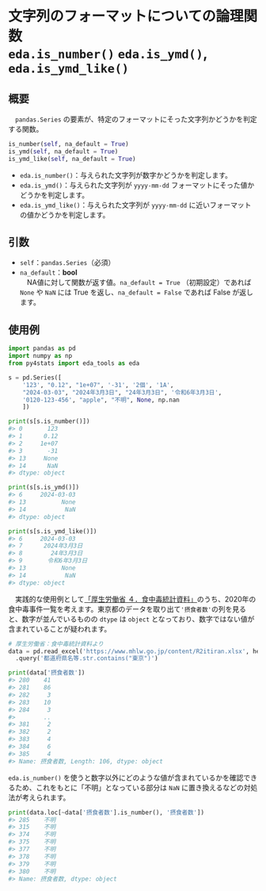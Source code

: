 # 文字列のフォーマットについての論理関数</br> `eda.is_number()` `eda.is_ymd()`,  `eda.is_ymd_like()`

## 概要

　`pandas.Series` の要素が、特定のフォーマットにそった文字列かどうかを判定する関数。

```python
is_number(self, na_default = True)
is_ymd(self, na_default = True)
is_ymd_like(self, na_default = True)
```

- `eda.is_number()`：与えられた文字列が数字かどうかを判定します。
- `eda.is_ymd()`：与えられた文字列が `yyyy-mm-dd` フォーマットにそった値かどうかを判定します。
- `eda.is_ymd_like()`：与えられた文字列が `yyyy-mm-dd` に近いフォーマットの値かどうかを判定します。

## 引数

- `self`：`pandas.Series`（必須）
- `na_default`：**bool**</br>
 　NA値に対して関数が返す値。`na_default = True` （初期設定）であれば `None` や  `NaN` には True を返し、`na_default = False` であれば  False が返します。

## 使用例

```python
import pandas as pd
import numpy as np
from py4stats import eda_tools as eda

s = pd.Series([
    '123', "0.12", "1e+07", '-31', '2個', '1A',
    "2024-03-03", "2024年3月3日", "24年3月3日", '令和6年3月3日',
    '0120-123-456', "apple", "不明", None, np.nan
    ])

print(s[s.is_number()])
#> 0       123
#> 1      0.12
#> 2     1e+07
#> 3       -31
#> 13     None
#> 14      NaN
#> dtype: object

print(s[s.is_ymd()])
#> 6     2024-03-03
#> 13          None
#> 14           NaN
#> dtype: object

print(s[s.is_ymd_like()])
#> 6     2024-03-03
#> 7      2024年3月3日
#> 8        24年3月3日
#> 9       令和6年3月3日
#> 13          None
#> 14           NaN
#> dtype: object
```

　実践的な使用例として[「厚生労働省 ４．食中毒統計資料」](https://www.mhlw.go.jp/stf/seisakunitsuite/bunya/kenkou_iryou/shokuhin/syokuchu/04.html)のうち、2020年の食中毒事件一覧を考えます。東京都のデータを取り出て`'摂食者数'`の列を見ると、数字が並んでいるものの `dtype` は `object` となっており、数字ではない値が含まれていることが疑われます。

```python
# 厚生労働省：食中毒統計資料より
data = pd.read_excel('https://www.mhlw.go.jp/content/R2itiran.xlsx', header = 1)\
  .query('都道府県名等.str.contains("東京")')

print(data['摂食者数'])
#> 280    41
#> 281    86
#> 282     3
#> 283    10
#> 284     3
#>        ..
#> 381     2
#> 382     2
#> 383     4
#> 384     6
#> 385     4
#> Name: 摂食者数, Length: 106, dtype: object
```

`eda.is_number()` を使うと数字以外にどのような値が含まれているかを確認できるため、これをもとに「不明」となっている部分は `NaN` に置き換えるなどの対処法が考えられます。

```python
print(data.loc[~data['摂食者数'].is_number(), '摂食者数'])
#> 285    不明
#> 315    不明
#> 374    不明
#> 375    不明
#> 377    不明
#> 378    不明
#> 379    不明
#> 380    不明
#> Name: 摂食者数, dtype: object
```
